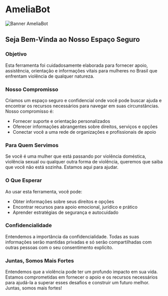 # AmeliaBot

![Banner AmeliaBot](https://github.com/paulalcssantos/AmeliaBot/assets/108904097/f2a1bd27-a9f8-47d1-a57b-cb7d823d3171)

## Seja Bem-Vinda ao Nosso Espaço Seguro

### Objetivo
Esta ferramenta foi cuidadosamente elaborada para fornecer apoio, assistência, orientação e informações vitais para mulheres no Brasil que enfrentam violência de qualquer natureza.

### Nosso Compromisso

Criamos um espaço seguro e confidencial onde você pode buscar ajuda e encontrar os recursos necessários para navegar em suas circunstâncias. Nosso compromisso é:

* Fornecer suporte e orientação personalizados
* Oferecer informações abrangentes sobre direitos, serviços e opções
* Conectar você a uma rede de organizações e profissionais de apoio

### Para Quem Servimos
Se você é uma mulher que está passando por violência doméstica, violência sexual ou qualquer outra forma de violência, queremos que saiba que você não está sozinha. Estamos aqui para ajudar.

### O Que Esperar

Ao usar esta ferramenta, você pode:

* Obter informações sobre seus direitos e opções
* Encontrar recursos para apoio emocional, jurídico e prático
* Aprender estratégias de segurança e autocuidado

### Confidencialidade
Entendemos a importância da confidencialidade. Todas as suas informações serão mantidas privadas e só serão compartilhadas com outras pessoas com o seu consentimento explícito.

### Juntas, Somos Mais Fortes
Entendemos que a violência pode ter um profundo impacto em sua vida. Estamos comprometidas em fornecer o apoio e os recursos necessários para ajudá-la a superar esses desafios e construir um futuro melhor. 
Juntas, somos mais fortes!

